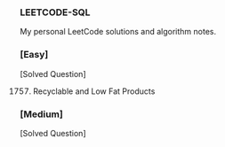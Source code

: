 ### LEETCODE-SQL
My personal LeetCode solutions and algorithm notes.

### [Easy]
[Solved Question]  

  1757. Recyclable and Low Fat Products


### [Medium]
[Solved Question]
  
